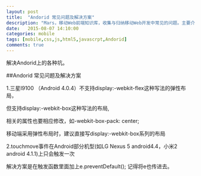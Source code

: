 ```yaml
---
layout: post
title:  "Andorid 常见问题及解决方案"
description: "Mars，移动Web前端知识库，收集与归纳移动Web开发中常见的问题。主要介绍移动端Web解决方案，包括代码结构规范、字体设置最佳实践、模拟原生效果实践、工具类方法汇总、iOS与Android平台上问题列表、高性能Mobile Web开发、类库依赖推荐等。"
date:   2015-08-07 14:10:00
categories: mobile
tags: [mobile,css,js,html5,javascrpt,Andorid]
comments: true
---
```



解决Andorid上的各种坑。

##Andorid 常见问题及解决方案

  <p>1.三星I9100 （Android 4.0.4）不支持display:-webkit-flex这种写法的弹性布局，</p> 
         <p>但支持display:-webkit-box这种写法的布局, </p>
         <p>相关的属性也要相应修改，如-webkit-box-pack: center;</p>
         <p>移动端采用弹性布局时，建议直接写display:-webkit-box系列的布局</p>
    <p>    </p>
  <p>2.touchmove事件在Android部分机型(如LG Nexus 5 android4.4，小米2 android 4.1.1)上只会触发一次</p> 
         <p>解决方案是在触发函数里面加上e.preventDefault(); 记得将e也传进去。</p>
        
